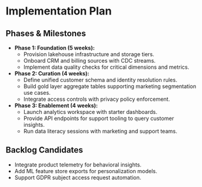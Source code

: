 # Implementation Plan

## Phases & Milestones
- **Phase 1: Foundation (5 weeks):**
  - Provision lakehouse infrastructure and storage tiers.
  - Onboard CRM and billing sources with CDC streams.
  - Implement data quality checks for critical dimensions and metrics.
- **Phase 2: Curation (4 weeks):**
  - Define unified customer schema and identity resolution rules.
  - Build gold layer aggregate tables supporting marketing segmentation use cases.
  - Integrate access controls with privacy policy enforcement.
- **Phase 3: Enablement (4 weeks):**
  - Launch analytics workspace with starter dashboards.
  - Provide API endpoints for support tooling to query customer insights.
  - Run data literacy sessions with marketing and support teams.

## Backlog Candidates
- Integrate product telemetry for behavioral insights.
- Add ML feature store exports for personalization models.
- Support GDPR subject access request automation.
